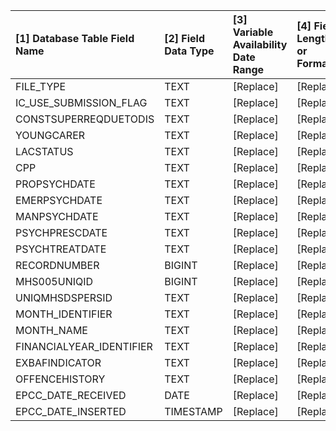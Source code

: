 |[1] Database Table Field Name |[2] Field Data Type |[3] Variable Availability Date Range |[4] Field Length or Format |[5] Range of Values |[6] Constraints |[7] Representation of Missing Data |[8] Field Description |[9] Field_Group |[10] Notes |
|:-----------------------------|:-------------------|:------------------------------------|:--------------------------|:-------------------|:---------------|:----------------------------------|:---------------------|:---------------|:----------|
|FILE_TYPE                     |TEXT                |[Replace]                            |[Replace]                  |[Replace]           |[Replace]       |[Replace]                          |[Replace]             |[Replace]       |[Replace]  |
|IC_USE_SUBMISSION_FLAG        |TEXT                |[Replace]                            |[Replace]                  |[Replace]           |[Replace]       |[Replace]                          |[Replace]             |[Replace]       |[Replace]  |
|CONSTSUPERREQDUETODIS         |TEXT                |[Replace]                            |[Replace]                  |[Replace]           |[Replace]       |[Replace]                          |[Replace]             |[Replace]       |[Replace]  |
|YOUNGCARER                    |TEXT                |[Replace]                            |[Replace]                  |[Replace]           |[Replace]       |[Replace]                          |[Replace]             |[Replace]       |[Replace]  |
|LACSTATUS                     |TEXT                |[Replace]                            |[Replace]                  |[Replace]           |[Replace]       |[Replace]                          |[Replace]             |[Replace]       |[Replace]  |
|CPP                           |TEXT                |[Replace]                            |[Replace]                  |[Replace]           |[Replace]       |[Replace]                          |[Replace]             |[Replace]       |[Replace]  |
|PROPSYCHDATE                  |TEXT                |[Replace]                            |[Replace]                  |[Replace]           |[Replace]       |[Replace]                          |[Replace]             |[Replace]       |[Replace]  |
|EMERPSYCHDATE                 |TEXT                |[Replace]                            |[Replace]                  |[Replace]           |[Replace]       |[Replace]                          |[Replace]             |[Replace]       |[Replace]  |
|MANPSYCHDATE                  |TEXT                |[Replace]                            |[Replace]                  |[Replace]           |[Replace]       |[Replace]                          |[Replace]             |[Replace]       |[Replace]  |
|PSYCHPRESCDATE                |TEXT                |[Replace]                            |[Replace]                  |[Replace]           |[Replace]       |[Replace]                          |[Replace]             |[Replace]       |[Replace]  |
|PSYCHTREATDATE                |TEXT                |[Replace]                            |[Replace]                  |[Replace]           |[Replace]       |[Replace]                          |[Replace]             |[Replace]       |[Replace]  |
|RECORDNUMBER                  |BIGINT              |[Replace]                            |[Replace]                  |[Replace]           |[Replace]       |[Replace]                          |[Replace]             |[Replace]       |[Replace]  |
|MHS005UNIQID                  |BIGINT              |[Replace]                            |[Replace]                  |[Replace]           |[Replace]       |[Replace]                          |[Replace]             |[Replace]       |[Replace]  |
|UNIQMHSDSPERSID               |TEXT                |[Replace]                            |[Replace]                  |[Replace]           |[Replace]       |[Replace]                          |[Replace]             |[Replace]       |[Replace]  |
|MONTH_IDENTIFIER              |TEXT                |[Replace]                            |[Replace]                  |[Replace]           |[Replace]       |[Replace]                          |[Replace]             |[Replace]       |[Replace]  |
|MONTH_NAME                    |TEXT                |[Replace]                            |[Replace]                  |[Replace]           |[Replace]       |[Replace]                          |[Replace]             |[Replace]       |[Replace]  |
|FINANCIALYEAR_IDENTIFIER      |TEXT                |[Replace]                            |[Replace]                  |[Replace]           |[Replace]       |[Replace]                          |[Replace]             |[Replace]       |[Replace]  |
|EXBAFINDICATOR                |TEXT                |[Replace]                            |[Replace]                  |[Replace]           |[Replace]       |[Replace]                          |[Replace]             |[Replace]       |[Replace]  |
|OFFENCEHISTORY                |TEXT                |[Replace]                            |[Replace]                  |[Replace]           |[Replace]       |[Replace]                          |[Replace]             |[Replace]       |[Replace]  |
|EPCC_DATE_RECEIVED            |DATE                |[Replace]                            |[Replace]                  |[Replace]           |[Replace]       |[Replace]                          |[Replace]             |[Replace]       |[Replace]  |
|EPCC_DATE_INSERTED            |TIMESTAMP           |[Replace]                            |[Replace]                  |[Replace]           |[Replace]       |[Replace]                          |[Replace]             |[Replace]       |[Replace]  |
